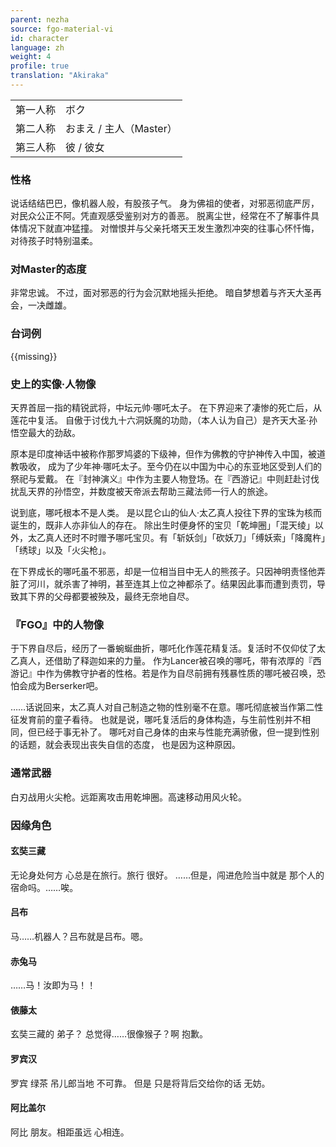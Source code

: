 ```yaml
---
parent: nezha
source: fgo-material-vi
id: character
language: zh
weight: 4
profile: true
translation: "Akiraka"
---
```


<table>
  <tr><td>第一人称</td><td>ボク</td></tr>
  <tr><td>第二人称</td><td>おまえ / 主人（Master）</td></tr>
  <tr><td>第三人称</td><td>彼 / 彼女</td></tr>
</table>

### 性格

说话结结巴巴，像机器人般，有股孩子气。
身为佛祖的使者，对邪恶彻底严厉，对民众公正不阿。凭直观感受鉴别对方的善恶。
脱离尘世，经常在不了解事件具体情况下就直冲猛撞。
对憎恨并与父亲托塔天王发生激烈冲突的往事心怀忏悔，对待孩子时特别温柔。

### 对Master的态度

非常忠诚。
不过，面对邪恶的行为会沉默地摇头拒绝。
暗自梦想着与齐天大圣再会，一决雌雄。

### 台词例

{{missing}}

### 史上的实像·人物像

天界首屈一指的精锐武将，中坛元帅·哪吒太子。
在下界迎来了凄惨的死亡后，从莲花中复活。
自傲于讨伐九十六洞妖魔的功勋，（本人认为自己）是齐天大圣·孙悟空最大的劲敌。

原本是印度神话中被称作那罗鸠婆的下级神，但作为佛教的守护神传入中国，被道教吸收，
成为了少年神·哪吒太子。至今仍在以中国为中心的东亚地区受到人们的祭祀与爱戴。
在『封神演义』中作为主要人物登场。在『西游记』中则赶赴讨伐扰乱天界的孙悟空，并数度被天帝派去帮助三藏法师一行人的旅途。

说到底，哪吒根本不是人类。
是以昆仑山的仙人·太乙真人投往下界的宝珠为核而诞生的，既非人亦非仙人的存在。
除出生时便身怀的宝贝「乾坤圈」「混天绫」以外，太乙真人还时不时赠予哪吒宝贝。有「斩妖剑」「砍妖刀」「缚妖索」「降魔杵」「绣球」以及「火尖枪」。

在下界成长的哪吒虽不邪恶，却是一位相当目中无人的熊孩子。只因神明责怪他弄脏了河川，就杀害了神明，甚至连其上位之神都杀了。结果因此事而遭到责罚，导致其下界的父母都要被殃及，最终无奈地自尽。

### 『FGO』中的人物像

于下界自尽后，经历了一番蜿蜒曲折，哪吒化作莲花精复活。复活时不仅仰仗了太乙真人，还借助了释迦如来的力量。
作为Lancer被召唤的哪吒，带有浓厚的『西游记』中作为佛教守护者的性格。若是作为自尽前拥有残暴性质的哪吒被召唤，恐怕会成为Berserker吧。

……话说回来，太乙真人对自己制造之物的性别毫不在意。哪吒彻底被当作第二性征发育前的童子看待。
也就是说，哪吒复活后的身体构造，与生前性别并不相同，但已经于事无补了。
哪吒对自己身体的由来与性能充满骄傲，但一提到性别的话题，就会表现出丧失自信的态度，
也是因为这种原因。

### 通常武器

白刃战用火尖枪。远距离攻击用乾坤圈。高速移动用风火轮。

### 因缘角色

#### 玄奘三藏

无论身处何方  心总是在旅行。旅行  很好。
……但是，闯进危险当中就是  那个人的宿命吗。……唉。

#### 吕布

马……机器人？吕布就是吕布。嗯。

#### 赤兔马

……马！汝即为马！！

#### 俵藤太

玄奘三藏的  弟子？
总觉得……很像猴子？啊  抱歉。

#### 罗宾汉

罗宾  绿茶  吊儿郎当地  不可靠。
但是  只是将背后交给你的话  无妨。

#### 阿比盖尔

阿比  朋友。相距虽远  心相连。
